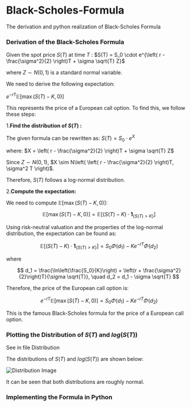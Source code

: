 # Black-Scholes-Formula
The derivation and python realization of Black-Scholes Formula

### Derivation of the Black-Scholes Formula

Given the spot price $S(T)$ at time $T$ :
$S(T) = S_0 \cdot e^{\left( r - \frac{\sigma^2}{2} \right)T + \sigma \sqrt{T} Z}$

where $Z \sim N(0,1)$ is a standard normal variable.

We need to derive the following expectation:

$e^{-rT} \mathbb{E}[\max(S(T) - K, 0)]$

This represents the price of a European call option. To find this, we follow these steps:

1.**Find the distribution of $S(T)$ :**

The given formula can be rewritten as:
$S(T) = S_0 \cdot e^{X}$

where: $X = \left( r - \frac{\sigma^2}{2} \right)T + \sigma \sqrt{T} Z$

Since
$Z \sim N(0,1)$, 
$X \sim N\left( \left( r - \frac{\sigma^2}{2} \right)T, \sigma^2 T \right)$.

Therefore, $S(T)$ follows a log-normal distribution.

2.**Compute the expectation:**

We need to compute $\mathbb{E}[\max(S(T) - K, 0)]$:

$$
\mathbb{E}[\max(S(T) - K, 0)] = \mathbb{E}[(S(T) - K) \cdot \mathbf{1}_{\{S(T) > K\}}]
$$

Using risk-neutral valuation and the properties of the log-normal distribution, the expectation can be found as:

$$
\mathbb{E}[(S(T) - K) \cdot \mathbf{1}_{\{S(T) > K\}}] = S_0 \Phi(d_1) - K e^{-rT} \Phi(d_2)
$$

 where

$$
d_1 = \frac{\ln\left(\frac{S_0}{K}\right) + \left(r + \frac{\sigma^2}{2}\right)T}{\sigma \sqrt{T}}, \quad d_2 = d_1 - \sigma \sqrt{T}
$$

Therefore, the price of the European call option is:

$$
e^{-rT} \mathbb{E}[\max(S(T) - K, 0)] = S_0 \Phi(d_1) - K e^{-rT} \Phi(d_2)
$$

This is the famous Black-Scholes formula for the price of a European call option.

### Plotting the Distribution of $S(T)$ and $log(S(T))$

See in file Distribution

The distributions of $S(T)$ and $log(S(T))$ are shown below:


![Distribution Image](https://github.com/ozymandias139/Black-Scholes-Formula/assets/129940989/57e8f3a2-2267-4c65-9535-1852550ba686)

It can be seen that both distributions are roughly normal.

### Implementing the Formula in Python






